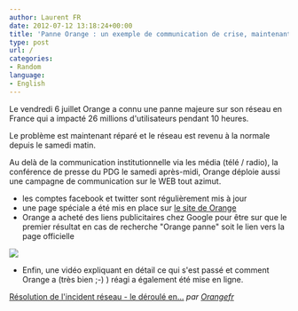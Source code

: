 ```yaml
---
author: Laurent FR
date: 2012-07-12 13:18:24+00:00
title: 'Panne Orange : un exemple de communication de crise, maintenant la vidéo !'
type: post
url: /
categories:
- Random
language:
- English
---
```


Le vendredi 6 juillet Orange a connu une panne majeure sur son réseau en France qui a impacté 26 millions d'utilisateurs pendant 10 heures.

Le problème est maintenant réparé et le réseau est revenu à la normale depuis le samedi matin.

Au delà de la communication institutionnelle via les média (télé / radio), la conférence de presse du PDG le samedi après-midi, Orange déploie aussi une campagne de communication sur le WEB tout azimut.

- les comptes facebook et twitter sont régulièrement mis à jour
- une page spéciale a été mis en place sur [le site de Orange](http://assistance.orange.fr/infos-incidents-mobile)
- Orange a acheté des liens publicitaires chez Google pour être sur que le premier résultat en cas de recherche "Orange panne" soit le lien vers la page officielle

[![](http://france.laurentmaumet.com/wp-content/uploads/sites/2/2012/07/panne-orange.png)
](http://france.laurentmaumet.com/wp-content/uploads/sites/2/2012/07/panne-orange.png)



- Enfin, une vidéo expliquant en détail ce qui s'est passé et comment Orange a (très bien ;-) ) réagi a également été mise en ligne.


[Résolution de l'incident réseau - le déroulé en...](http://www.dailymotion.com/video/xs4bs8_resolution-de-l-incident-reseau-le-deroule-en-details_tech) _par [Orangefr](http://www.dailymotion.com/Orangefr)_
